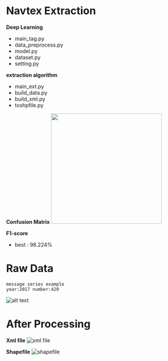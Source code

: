 # Navtex Extraction
**Deep Learning**
- main_tag.py
- data_preprocess.py
- model.py
- dataset.py
- setting.py

**extraction algorithm**
- main_ext.py
- build_data.py
- build_xml.py
- toshpfile.py


**Confusion Matrix**
<img src="https://i.imgur.com/ZD3rcJn.png" width="300" height="300">

**F1-score**
- best : 98.224%

# Raw Data
```
message series example
year:2017 number:420
```
![alt text](https://i.imgur.com/c59hcj3.png)

# After Processing
**Xml file**
![xml file](https://i.imgur.com/jfNg29q.png)

**Shapefile**
![shapefile](https://i.imgur.com/17EqiDy.png)
